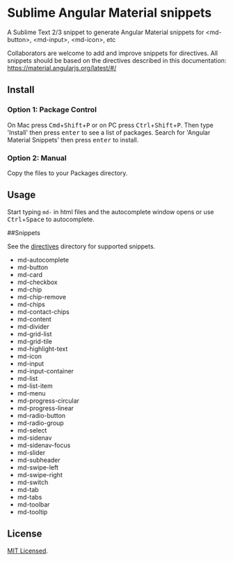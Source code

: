 # Sublime Angular Material snippets

A Sublime Text 2/3 snippet to generate Angular Material snippets for &lt;md-button&gt;, &lt;md-input&gt;, &lt;md-icon&gt;, etc

Collaborators are welcome to add and improve snippets for directives. All snippets should be based on the directives described in this documentation: https://material.angularjs.org/latest/#/

## Install

### Option 1: Package Control

On Mac press <kbd>Cmd</kbd>+<kbd>Shift</kbd>+<kbd>P</kbd> or on PC press <kbd>Ctrl</kbd>+<kbd>Shift</kbd>+<kbd>P</kbd>. Then type 'Install' then press <kbd>enter</kbd> to see a list of packages. Search for 'Angular Material Snippets' then press <kbd>enter</kbd> to install.

### Option 2: Manual

Copy the files to your Packages directory.

## Usage

Start typing `md-` in html files and the autocomplete window opens or use <kbd>Ctrl</kbd>+<kbd>Space</kbd> to autocomplete.

##Snippets

See the [directives](https://github.com/devotis/sublime-angular-material-snippets/tree/master/directives) directory for supported snippets.

- md-autocomplete
- md-button
- md-card
- md-checkbox
- md-chip
- md-chip-remove
- md-chips
- md-contact-chips
- md-content
- md-divider
- md-grid-list
- md-grid-tile
- md-highlight-text
- md-icon
- md-input
- md-input-container
- md-list
- md-list-item
- md-menu
- md-progress-circular
- md-progress-linear
- md-radio-button
- md-radio-group
- md-select
- md-sidenav
- md-sidenav-focus
- md-slider
- md-subheader
- md-swipe-left
- md-swipe-right
- md-switch
- md-tab
- md-tabs
- md-toolbar
- md-tooltip

## License 

[MIT Licensed](http://sloria.mit-license.org/).
